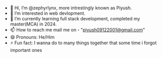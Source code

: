 - 👋 Hi, I’m @zephyrlynx, more intrestingly known as Piyush.
- 👀 I’m interested in web devlopment.
- 🌱 I’m currently learning full stack development, completed my master(MCA) in 2024.
- 📫 How to reach me mail me on - "piyush09122001@gmail.com"
- 😄 Pronouns: He/Him
- ⚡ Fun fact: I wanna do to many things together that some time i forgot important ones

<!---
zephyrlynx/zephyrlynx is a ✨ special ✨ repository because its `README.md` (this file) appears on your GitHub profile.
You can click the Preview link to take a look at your changes.
--->

